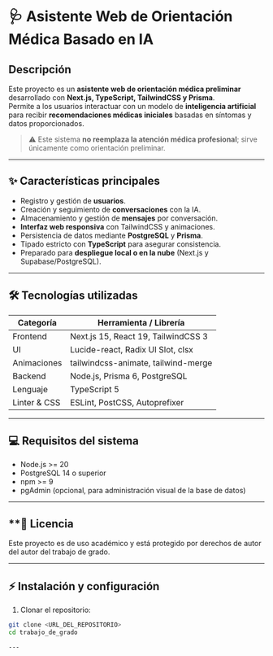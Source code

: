 # 🩺 Asistente Web de Orientación Médica Basado en IA

## **Descripción**
Este proyecto es un **asistente web de orientación médica preliminar** desarrollado con **Next.js, TypeScript, TailwindCSS y Prisma**.  
Permite a los usuarios interactuar con un modelo de **inteligencia artificial** para recibir **recomendaciones médicas iniciales** basadas en síntomas y datos proporcionados.  

> ⚠️ Este sistema **no reemplaza la atención médica profesional**; sirve únicamente como orientación preliminar.

---

## **✨ Características principales**
- Registro y gestión de **usuarios**.
- Creación y seguimiento de **conversaciones** con la IA.
- Almacenamiento y gestión de **mensajes** por conversación.
- **Interfaz web responsiva** con TailwindCSS y animaciones.
- Persistencia de datos mediante **PostgreSQL** y **Prisma**.
- Tipado estricto con **TypeScript** para asegurar consistencia.
- Preparado para **despliegue local o en la nube** (Next.js y Supabase/PostgreSQL).

---

## **🛠 Tecnologías utilizadas**
| Categoría       | Herramienta / Librería                 |
|-----------------|---------------------------------------|
| Frontend        | Next.js 15, React 19, TailwindCSS 3   |
| UI              | Lucide-react, Radix UI Slot, clsx     |
| Animaciones     | tailwindcss-animate, tailwind-merge   |
| Backend         | Node.js, Prisma 6, PostgreSQL         |
| Lenguaje        | TypeScript 5                           |
| Linter & CSS    | ESLint, PostCSS, Autoprefixer          |

---

## **💻 Requisitos del sistema**
- Node.js >= 20  
- PostgreSQL 14 o superior  
- npm >= 9  
- pgAdmin (opcional, para administración visual de la base de datos)  

---

## **📜 Licencia

Este proyecto es de uso académico y está protegido por derechos de autor del autor del trabajo de grado.

---

## **⚡ Instalación y configuración**
1. Clonar el repositorio:  
```bash
git clone <URL_DEL_REPOSITORIO>
cd trabajo_de_grado

---